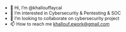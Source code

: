 - 👋 Hi, I’m @khallouffaycal
- 👀 I’m interested in Cybersecurity & Pentesting & SOC  
- 💞️ I’m looking to collaborate on cybersecurity project
- 📫 How to reach me khallouf.ework@gmail.com

<!---
khallouffaycal/khallouffaycal is a ✨ special ✨ repository because its `README.md` (this file) appears on your GitHub profile.
You can click the Preview link to take a look at your changes.
--->
